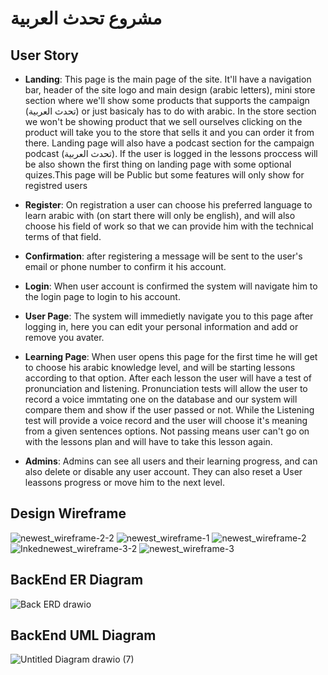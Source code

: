# مشروع تحدث العربية
## User Story

- **Landing**: This page is the main page of the site. It'll have a navigation bar, header of the site logo and main design (arabic letters), mini store section where we'll show some products that supports the campaign (تحدث العربية) or just basicaly has to do with arabic. In the store section we won't be showing product that we sell ourselves clicking on the product will take you to the store that sells it and you can order it from there. Landing page will also have a podcast section for the campaign podcast (تحدث العربية). If the user is logged in the lessons proccess will be also shown the first thing on landing page with some optional quizes.This page will be Public but some features will only show for registred users

- **Register**: On registration a user can choose his preferred language to learn arabic with (on start there will only be english), and will also choose his field of work so that we can provide him with the technical terms of that field.

- **Confirmation**: after registering a message will be sent to the user's email or phone number to confirm it his account.

- **Login**: When user account is confirmed the system will navigate him to the login page to login to his account.

- **User Page**: The system will immedietly navigate you to this page after logging in, here you can edit your personal information and add or remove you avater.

- **Learning Page**: When user opens this page for the first time he will get to choose his arabic knowledge level, and will be starting lessons according to that option. After each lesson the user will have a test of pronunciation and listening. Pronunciation tests will allow the user to record a voice immtating one on the database and our system will compare them and show if the user passed or not. While the Listening test will provide a voice record and the user will choose it's meaning from a given sentences options. Not passing means user can't go on with the lessons plan and will have to take this lesson again. 

- **Admins**: Admins can see all users and their learning progress, and can also delete or disable any user account. They can also reset a User leassons progress or move him to the next level. 

## Design Wireframe

![newest_wireframe-2-2](https://user-images.githubusercontent.com/92247858/146650325-925ba4c6-cbf2-4734-bdb5-4a8232880db7.jpg)
![newest_wireframe-1](https://user-images.githubusercontent.com/92247858/146650332-8ff5df4e-6675-461f-a5ab-e47f4fb12815.jpg)
![newest_wireframe-2](https://user-images.githubusercontent.com/92247858/146650336-4a958068-b93f-41bb-8478-886abc2d5ad9.jpg)
![Inkednewest_wireframe-3-2](https://user-images.githubusercontent.com/92247858/146650343-365a92ff-e977-4bae-ae66-6ca450de6564.jpg)
![newest_wireframe-3](https://user-images.githubusercontent.com/92247858/146650344-f58a7d2e-25fd-49e9-9189-9500fe051e6f.jpg)


## BackEnd ER Diagram

![Back ERD drawio](https://user-images.githubusercontent.com/92247858/146246278-37e03d69-94bc-4fa1-9d36-92c65152a8f9.png)


## BackEnd UML Diagram

![Untitled Diagram drawio (7)](https://user-images.githubusercontent.com/92247858/146258713-e805d778-9efd-429d-9a55-b5f6975502c3.png)
